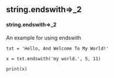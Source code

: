 ## string.endswith=>_2
#### string.endswith=>_2
An example for using endswith
```
txt = 'Hello, And Welcome To My World!'

x = txt.endswith('my world.', 5, 11)

print(x)
```